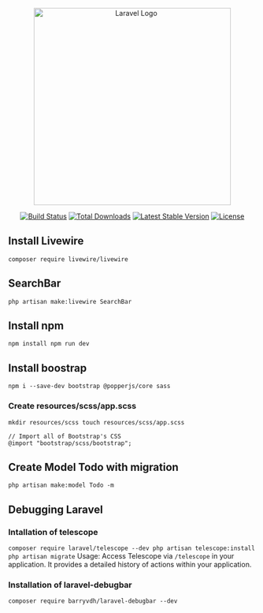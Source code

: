 <p align="center"><a href="https://laravel.com" target="_blank"><img src="https://raw.githubusercontent.com/laravel/art/master/logo-lockup/5%20SVG/2%20CMYK/1%20Full%20Color/laravel-logolockup-cmyk-red.svg" width="400" alt="Laravel Logo"></a></p>

<p align="center">
<a href="https://github.com/laravel/framework/actions"><img src="https://github.com/laravel/framework/workflows/tests/badge.svg" alt="Build Status"></a>
<a href="https://packagist.org/packages/laravel/framework"><img src="https://img.shields.io/packagist/dt/laravel/framework" alt="Total Downloads"></a>
<a href="https://packagist.org/packages/laravel/framework"><img src="https://img.shields.io/packagist/v/laravel/framework" alt="Latest Stable Version"></a>
<a href="https://packagist.org/packages/laravel/framework"><img src="https://img.shields.io/packagist/l/laravel/framework" alt="License"></a>
</p>

## Install Livewire
``
composer require livewire/livewire
``

## SearchBar 
``
php artisan make:livewire SearchBar
``

## Install npm
``
npm install
npm run dev
``

## Install boostrap
``
npm i --save-dev bootstrap @popperjs/core sass
``

### Create resources/scss/app.scss
``
mkdir resources/scss
touch resources/scss/app.scss
``

```
// Import all of Bootstrap's CSS
@import "bootstrap/scss/bootstrap";
```

## Create Model Todo with migration
``
php artisan make:model Todo -m
``

## Debugging Laravel
### Intallation of telescope
``
composer require laravel/telescope --dev
php artisan telescope:install
php artisan migrate
``
Usage: Access Telescope via `/telescope` in your application. It provides a detailed history of actions within your application.

### Installation of laravel-debugbar
``
composer require barryvdh/laravel-debugbar --dev
``

